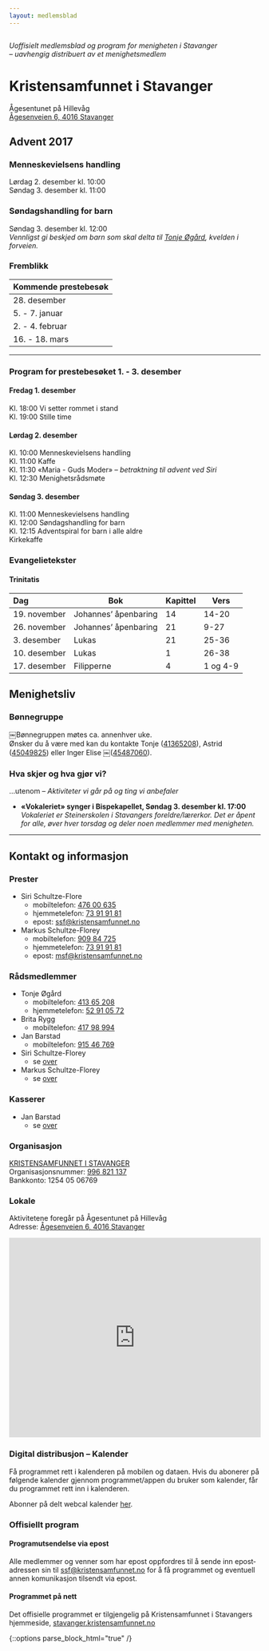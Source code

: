 ```yaml
---
layout: medlemsblad
---
```


<div id="doc" class="markdown-body container-fluid" lang="nb-no" dir="ltr" style="position: relative;"><p><img src="http://cloud.lite.as/index.php/s/V63XqsUtQMLuZnM/download?path=%2F&amp;files=K2xtrbc.png&amp;downloadStartSecret=8ishyoxy2sg" alt=""></p><p><em>Uoffisielt medlemsblad og program for menigheten i Stavanger<br>
– uavhengig distribuert av et <!--frittstående -->menighetsmedlem</em></p><h1 id="kristensamfunnet-i-stavanger"><a class="anchor hidden-xs" href="#kristensamfunnet-i-stavanger" title="kristensamfunnet-i-stavanger"><span class="octicon octicon-link"></span></a>Kristensamfunnet i Stavanger</h1><p>Ågesentunet på Hillevåg<br>
<a href="https://goo.gl/maps/RyG7rw1kysx" target="_blank">Ågesenveien 6, 4016 Stavanger</a></p><h2 id="advent-2017"><a class="anchor hidden-xs" href="#advent-2017" title="advent-2017"><span class="octicon octicon-link"></span></a>Advent 2017</h2><h3 id="menneskevielsens-handling"><a class="anchor hidden-xs" href="#menneskevielsens-handling" title="menneskevielsens-handling"><span class="octicon octicon-link"></span></a>Menneskevielsens handling</h3><p>Lørdag 2. desember kl. 10:00<br>
Søndag 3. desember kl. 11:00</p><h3 id="søndagshandling-for-barn"><a class="anchor hidden-xs" href="#søndagshandling-for-barn" title="søndagshandling-for-barn"><span class="octicon octicon-link"></span></a>Søndagshandling for barn</h3><p>Søndag 3. desember kl. 12:00<br>
<em>Vennligst gi beskjed om barn som skal delta til <a href="#ra%CC%8Adsmedlemmer">Tonje Øgård</a>, kvelden i forveien.</em></p><h3 id="fremblikk"><a class="anchor hidden-xs" href="#fremblikk" title="fremblikk"><span class="octicon octicon-link"></span></a>Fremblikk</h3><table>
<thead>
<tr>
<th style="text-align:left">Kommende prestebesøk</th>
</tr>
</thead>
<tbody>
<tr>
<td style="text-align:left">28. desember</td>
</tr>
<tr>
<td style="text-align:left">5. - 7. januar</td>
</tr>
<tr>
<td style="text-align:left">2. - 4. februar</td>
</tr>
<tr>
<td style="text-align:left">16. - 18. mars</td>
</tr>
</tbody>
</table><hr><h3 id="program-for-prestebesøket-1-3-desember"><a class="anchor hidden-xs" href="#program-for-prestebesøket-1-3-desember" title="program-for-prestebesøket-1-3-desember"><span class="octicon octicon-link"></span></a>Program for prestebesøket 1. - 3. desember</h3><h4 id="fredag-1-desember"><a class="anchor hidden-xs" href="#fredag-1-desember" title="fredag-1-desember"><span class="octicon octicon-link"></span></a>Fredag 1. desember</h4><p>Kl. 18:00 Vi setter rommet i stand<br>
Kl. 19:00 Stille time</p><h4 id="lørdag-2-desember"><a class="anchor hidden-xs" href="#lørdag-2-desember" title="lørdag-2-desember"><span class="octicon octicon-link"></span></a>Lørdag 2. desember</h4><p>Kl. 10:00 Menneskevielsens handling<br>
Kl. 11:00 Kaffe<br>
Kl. 11:30 «Maria - Guds Moder» <em>– betraktning til advent ved Siri</em><br>
Kl. 12:30 Menighetsrådsmøte</p><h4 id="søndag-3-desember"><a class="anchor hidden-xs" href="#søndag-3-desember" title="søndag-3-desember"><span class="octicon octicon-link"></span></a>Søndag 3. desember</h4><p>Kl. 11:00 Menneskevielsens handling<br>
Kl. 12:00 Søndagshandling for barn<br>
Kl. 12:15 Adventspiral for barn i alle aldre<br>
Kirkekaffe</p><h3 id="evangelietekster"><a class="anchor hidden-xs" href="#evangelietekster" title="evangelietekster"><span class="octicon octicon-link"></span></a>Evangelietekster</h3><h4 id="trinitatis"><a class="anchor hidden-xs" href="#trinitatis" title="trinitatis"><span class="octicon octicon-link"></span></a>Trinitatis</h4><table>
<thead>
<tr>
<th style="text-align:left">Dag</th>
<th>Bok</th>
<th>Kapittel</th>
<th>Vers</th>
</tr>
</thead>
<tbody>
<tr>
<td style="text-align:left">19. november</td>
<td>Johannes’ åpenbaring</td>
<td>14</td>
<td>14-20</td>
</tr>
<tr>
<td style="text-align:left">26. november</td>
<td>Johannes’ åpenbaring</td>
<td>21</td>
<td>9-27</td>
</tr>
<tr>
<td style="text-align:left">3. desember</td>
<td>Lukas</td>
<td>21</td>
<td>25-36</td>
</tr>
<tr>
<td style="text-align:left">10. desember</td>
<td>Lukas</td>
<td>1</td>
<td>26-38</td>
</tr>
<tr>
<td style="text-align:left">17. desember</td>
<td>Filipperne</td>
<td>4</td>
<td>1 og 4-9</td>
</tr>
</tbody>
</table><h2 id="menighetsliv"><a class="anchor hidden-xs" href="#menighetsliv" title="menighetsliv"><span class="octicon octicon-link"></span></a>Menighetsliv</h2><h3 id="bønnegruppe"><a class="anchor hidden-xs" href="#bønnegruppe" title="bønnegruppe"><span class="octicon octicon-link"></span></a>Bønnegruppe</h3><p>￼Bønnegruppen møtes ca. annenhver uke.<br>
Ønsker du å være med kan du kontakte Tonje (<a href="tel://+4741365208" target="_blank">41365208</a>), Astrid (<a href="tel://+4745049825" target="_blank">45049825</a>) eller Inger Elise ￼(<a href="tel://+4745487060" target="_blank">45487060</a>).</p><h3 id="hva-skjer-og-hva-gjør-vi"><a class="anchor hidden-xs" href="#hva-skjer-og-hva-gjør-vi" title="hva-skjer-og-hva-gjør-vi"><span class="octicon octicon-link"></span></a>Hva skjer og hva gjør vi?</h3><p>…utenom <em>– Aktiviteter vi går på og ting vi anbefaler</em></p><ul>
<li><strong>«Vokaleriet» synger i Bispekapellet, Søndag 3. desember kl. 17:00</strong><br>
<em>Vokaleriet er Steinerskolen i Stavangers foreldre/lærerkor. Det er åpent for alle, øver hver torsdag og deler noen medlemmer med menigheten.</em></li>
</ul><hr><h2 id="kontakt-og-informasjon"><a class="anchor hidden-xs" href="#kontakt-og-informasjon" title="kontakt-og-informasjon"><span class="octicon octicon-link"></span></a>Kontakt og informasjon</h2><h3 id="prester"><a class="anchor hidden-xs" href="#prester" title="prester"><span class="octicon octicon-link"></span></a>Prester</h3><ul>
<li>Siri Schultze-Flore
<ul>
<li>mobiltelefon: <a href="tel://+4747600635" target="_blank">476 00 635</a></li>
<li>hjemmetelefon: <a href="tel://+4773919181" target="_blank">73 91 91 81</a></li>
<li>epost: <a href="mailto:ssf@kristensamfunnet.no" target="_blank">ssf@kristensamfunnet.no</a></li>
</ul>
</li>
<li>Markus Schultze-Florey
<ul>
<li>mobiltelefon: <a href="tel://+4790984725" target="_blank">909 84 725</a></li>
<li>hjemmetelefon: <a href="tel://+4773919181" target="_blank">73 91 91 81</a></li>
<li>epost: <a href="mailto:msf@kristensamfunnet.no" target="_blank">msf@kristensamfunnet.no</a></li>
</ul>
</li>
</ul><h3 id="rådsmedlemmer"><a class="anchor hidden-xs" href="#rådsmedlemmer" title="rådsmedlemmer"><span class="octicon octicon-link"></span></a>Rådsmedlemmer</h3><ul>
<li>Tonje Øgård
<ul>
<li>mobiltelefon: <a href="tel://+4741365208" target="_blank">413 65 208</a></li>
<li>hjemmetelefon: <a href="tel://+4752910572" target="_blank">52 91 05 72</a></li>
</ul>
</li>
<li>Brita Rygg
<ul>
<li>mobiltelefon: <a href="tel://+4741798994" target="_blank">417 98 994</a></li>
</ul>
</li>
<li>Jan Barstad
<ul>
<li>mobiltelefon: <a href="tel://+4791546769" target="_blank">915 46 769</a></li>
</ul>
</li>
<li>Siri Schultze-Florey
<ul>
<li>se <a href="#prester">over</a></li>
</ul>
</li>
<li>Markus Schultze-Florey
<ul>
<li>se <a href="#prester">over</a></li>
</ul>
</li>
</ul><h3 id="kasserer"><a class="anchor hidden-xs" href="#kasserer" title="kasserer"><span class="octicon octicon-link"></span></a>Kasserer</h3><ul>
<li>Jan Barstad
<ul>
<li>se <a href="#ra%CC%8Adsmedlemmer">over</a></li>
</ul>
</li>
</ul><h3 id="organisasjon"><a class="anchor hidden-xs" href="#organisasjon" title="organisasjon"><span class="octicon octicon-link"></span></a>Organisasjon</h3><p><a href="http://stavanger.kristensamfunnet.no/program" target="_blank">KRISTENSAMFUNNET I STAVANGER</a><br>
Organisasjonsnummer: <a href="https://w2.brreg.no/enhet/sok/detalj.jsp?orgnr=996821137" target="_blank">996 821 137</a><br>
Bankkonto: 1254 05 06769</p><h3 id="lokale"><a class="anchor hidden-xs" href="#lokale" title="lokale"><span class="octicon octicon-link"></span></a>Lokale</h3><p>Aktivitetene foregår på Ågesentunet på Hillevåg<br>
Adresse: <a href="https://goo.gl/maps/RyG7rw1kysx" target="_blank">Ågesenveien 6, 4016 Stavanger</a></p><iframe src="https://www.google.com/maps/embed?pb=!1m18!1m12!1m3!1d4116.157553029029!2d5.73516233500537!3d58.946869598845424!2m3!1f0!2f0!3f0!3m2!1i1024!2i768!4f13.1!3m3!1m2!1s0x0%3A0xccf3be58ae575fe3!2sSkipper+Worse+%C3%85gesentunet!5e0!3m2!1sno!2sno!4v1510935516381" height="400" style="width:100%; border:0" allowfullscreen=""></iframe><h3 id="digital-distribusjon-–-kalender"><a class="anchor hidden-xs" href="#digital-distribusjon-–-kalender" title="digital-distribusjon-–-kalender"><span class="octicon octicon-link"></span></a>Digital distribusjon – Kalender</h3><p>Få programmet rett i kalenderen på mobilen og dataen. Hvis du abonerer på følgende kalender gjennom programmet/appen du bruker som kalender, får du programmet rett inn i kalenderen.</p><p>Abonner på delt webcal kalender <a href="webcal://p43-calendars.icloud.com/published/2/7UgXDDlGGA_RGprLOHk_ZFVZYAl1cr9Dkoq1CXV_LAWelUwtR5ZOL1pEJySoVoOR8WyNwz6DKSQ3AOYWZXmuJZ_lCOr4lwzdcUY--Zgtjjk" target="_blank">her</a>.</p><h3 id="offisiellt-program"><a class="anchor hidden-xs" href="#offisiellt-program" title="offisiellt-program"><span class="octicon octicon-link"></span></a>Offisiellt program</h3><h4 id="programutsendelse-via-epost"><a class="anchor hidden-xs" href="#programutsendelse-via-epost" title="programutsendelse-via-epost"><span class="octicon octicon-link"></span></a>Programutsendelse via epost</h4><p>Alle medlemmer og venner som har epost oppfordres til å sende inn epostadressen sin til <a href="mailto:ssf@kristensamfunnet.no" target="_blank">ssf@kristensamfunnet.no</a> for å få programmet og eventuell annen komunikasjon tilsendt via epost.</p><h4 id="programmet-på-nett"><a class="anchor hidden-xs" href="#programmet-på-nett" title="programmet-på-nett"><span class="octicon octicon-link"></span></a>Programmet på nett</h4><p>Det offisielle programmet er tilgjengelig på Kristensamfunnet i Stavangers hjemmeside, <a href="http://stavanger.kristensamfunnet.no/program" target="_blank">stavanger.kristensamfunnet.no</a></p></div>
{::options parse_block_html="true" /}
    <div class="ui-toc dropup unselectable hidden-print" style="display:none;">
        <div class="pull-right dropdown">
            <a id="tocLabel" class="ui-toc-label btn btn-default" data-toggle="dropdown" href="#" role="button" aria-haspopup="true" aria-expanded="false" title="Table of content">
                <i class="fa fa-bars"></i>
            </a>
            <ul id="ui-toc" class="ui-toc-dropdown dropdown-menu" aria-labelledby="tocLabel">
                <div class="toc" markdown="span">
                    * this **unordered** seed list will be replaced by toc as unordered list
                    {:toc}
                </div><div class="toc-menu"><a class="expand-toggle" href="#">Expand all</a><a class="back-to-top" href="#">Back to top</a><a class="go-to-bottom" href="#">Go to bottom</a></div>
            </ul>
        </div>
    </div>
    <div id="ui-toc-affix" class="ui-affix-toc ui-toc-dropdown unselectable hidden-print" data-spy="affix" style="top:17px;display:none;" lang="nb-no" dir="ltr">
        <div class="toc" markdown="block">
* this **unordered** seed list will be replaced by toc as unordered list
{:toc}
        </div><div class="toc-menu"><a class="expand-toggle" href="#">Expand all</a><a class="back-to-top" href="#">Back to top</a><a class="go-to-bottom" href="#">Go to bottom</a></div>
    </div>
